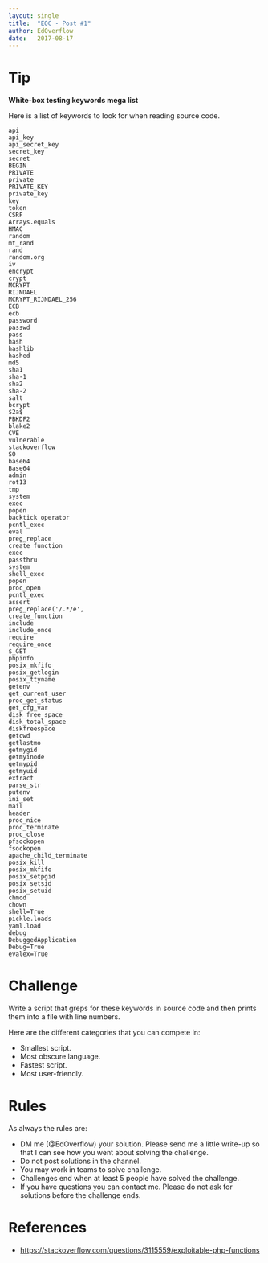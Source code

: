```yaml
---
layout: single
title:  "EOC - Post #1"
author: EdOverflow
date:   2017-08-17
---
```


# Tip

__White-box testing keywords mega list__

Here is a list of keywords to look for when reading source code.

```
api
api_key
api_secret_key
secret_key
secret
BEGIN
PRIVATE
private
PRIVATE_KEY
private_key
key
token
CSRF
Arrays.equals
HMAC
random
mt_rand
rand
random.org
iv
encrypt
crypt
MCRYPT
RIJNDAEL
MCRYPT_RIJNDAEL_256
ECB
ecb
password
passwd
pass
hash
hashlib
hashed
md5
sha1
sha-1
sha2
sha-2
salt
bcrypt
$2a$
PBKDF2
blake2
CVE
vulnerable
stackoverflow
SO
base64
Base64
admin
rot13
tmp
system
exec
popen
backtick operator
pcntl_exec
eval
preg_replace
create_function
exec
passthru
system
shell_exec
popen
proc_open
pcntl_exec
assert
preg_replace('/.*/e',
create_function
include
include_once
require
require_once
$_GET
phpinfo
posix_mkfifo
posix_getlogin
posix_ttyname
getenv
get_current_user
proc_get_status
get_cfg_var
disk_free_space
disk_total_space
diskfreespace
getcwd
getlastmo
getmygid
getmyinode
getmypid
getmyuid
extract
parse_str
putenv
ini_set
mail
header
proc_nice
proc_terminate
proc_close
pfsockopen
fsockopen
apache_child_terminate
posix_kill
posix_mkfifo
posix_setpgid
posix_setsid
posix_setuid
chmod
chown
shell=True
pickle.loads
yaml.load
debug
DebuggedApplication
Debug=True
evalex=True
```

# Challenge

Write a script that greps for these keywords in source code and then prints them into a file with line numbers.

Here are the different categories that you can compete in:

- Smallest script.
- Most obscure language.
- Fastest script.
- Most user-friendly.

# Rules

As always the rules are:
- DM me (@EdOverflow) your solution. Please send me a little write-up so that I can see how you went about solving the challenge. 
- Do not post solutions in the channel.
- You may work in teams to solve challenge.
- Challenges end when at least 5 people have solved the challenge.
- If you have questions you can contact me. Please do not ask for solutions before the challenge ends.

# References

- https://stackoverflow.com/questions/3115559/exploitable-php-functions
